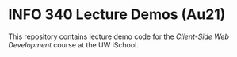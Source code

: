 # INFO 340 Lecture Demos (Au21)

This repository contains lecture demo code for the _Client-Side Web Development_ course at the UW iSchool. 
